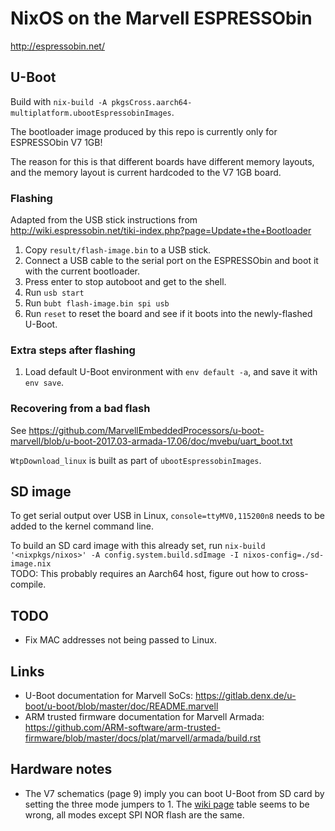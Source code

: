 # NixOS on the Marvell ESPRESSObin
http://espressobin.net/

## U-Boot
Build with `nix-build -A pkgsCross.aarch64-multiplatform.ubootEspressobinImages`.

The bootloader image produced by this repo is currently only for ESPRESSObin V7 1GB!

The reason for this is that different boards have different memory layouts, and the memory layout is current hardcoded to the V7 1GB board.

### Flashing
Adapted from the USB stick instructions from http://wiki.espressobin.net/tiki-index.php?page=Update+the+Bootloader

1. Copy `result/flash-image.bin` to a USB stick.
1. Connect a USB cable to the serial port on the ESPRESSObin and boot it with the current bootloader.
1. Press enter to stop autoboot and get to the shell.
1. Run `usb start`
1. Run `bubt flash-image.bin spi usb`
1. Run `reset` to reset the board and see if it boots into the newly-flashed U-Boot.

### Extra steps after flashing
1. Load default U-Boot environment with `env default -a`, and save it with `env save`.

### Recovering from a bad flash
See https://github.com/MarvellEmbeddedProcessors/u-boot-marvell/blob/u-boot-2017.03-armada-17.06/doc/mvebu/uart_boot.txt

`WtpDownload_linux` is built as part of `ubootEspressobinImages`.

## SD image
To get serial output over USB in Linux, `console=ttyMV0,115200n8` needs to be added to the kernel command line.

To build an SD card image with this already set, run `nix-build '<nixpkgs/nixos>' -A config.system.build.sdImage -I nixos-config=./sd-image.nix`\
TODO: This probably requires an Aarch64 host, figure out how to cross-compile.

## TODO
- Fix MAC addresses not being passed to Linux.

## Links
- U-Boot documentation for Marvell SoCs: https://gitlab.denx.de/u-boot/u-boot/blob/master/doc/README.marvell
- ARM trusted firmware documentation for Marvell Armada: https://github.com/ARM-software/arm-trusted-firmware/blob/master/docs/plat/marvell/armada/build.rst

## Hardware notes
- The V7 schematics (page 9) imply you can boot U-Boot from SD card by setting the three mode jumpers to 1. The [wiki page](http://wiki.espressobin.net/tiki-index.php?page=Ports+and+Interfaces) table seems to be wrong, all modes except SPI NOR flash are the same.
